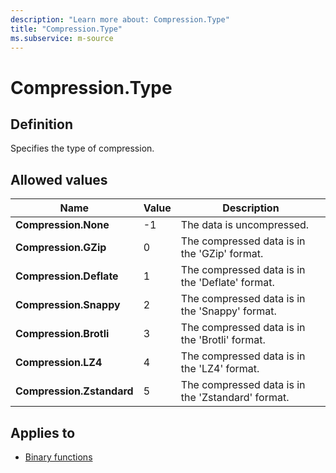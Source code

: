 ```yaml
---
description: "Learn more about: Compression.Type"
title: "Compression.Type"
ms.subservice: m-source
---
```

# Compression.Type

## Definition

Specifies the type of compression.

## Allowed values

|Name|Value|Description|
| ------- | -- | --------- |
|**Compression.None**|-1|The data is uncompressed.|
|**Compression.GZip**|0|The compressed data is in the 'GZip' format.|
|**Compression.Deflate**|1|The compressed data is in the 'Deflate' format.|
|**Compression.Snappy**|2|The compressed data is in the 'Snappy' format.|
|**Compression.Brotli**|3|The compressed data is in the 'Brotli' format.|
|**Compression.LZ4**|4|The compressed data is in the 'LZ4' format.|
|**Compression.Zstandard**|5|The compressed data is in the 'Zstandard' format.|

## Applies to

* [Binary functions](binary-functions.md)
